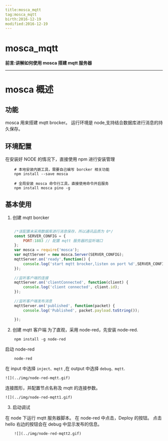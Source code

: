```yaml
---
title:mosca_mqtt    
tag:mosca_mqtt      
birth:2016-12-19      
modified:2016-12-19      
---
```


mosca_mqtt
===
**前言:讲解如何使用 mosca 搭建 mqtt 服务器**

---

# mosca 概述
## 功能
mosca 用来搭建 mqtt brocker。
运行环境是 node,支持结合数据库进行消息的持久保存。

## 环境配置
在安装好 NODE 的情况下，直接使用 npm 进行安装管理

```shell
    # 本地安装内嵌工具，需要自己编写 borcker 相关功能
    npm install --save mosca
    
    # 全局安装 mosca 命令行工具，直接使用命令开启服务
    npm install mosca pino -g
```

## 基本使用
1. 创建 mqtt borcker

```js

    /*该配置未采用数据库进行消息保存，所以通讯品质为 0*/
    const SERVER_CONFIG = {
        PORT:1883 // 配置 mqtt 服务器的监听端口
    };
    var mosca = require('mosca');
    var mqttServer = new mosca.Server(SERVER_CONFIG);
    mqttServer.on('ready',function() {
        console.log('start mqtt brocker,listen on port %d',SERVER_CONFIG.PORT);
    });
    
    //监听客户端的连接
    mqttServer.on('clientConnected', function(client) {
        console.log('client connected', client.id);
    });
    
    //监听客户端发布消息
    mqttServer.on('published', function(packet) {
        console.log('Published', packet.payload.toString());
    
    });
```
2. 创建 mqtt 客户端
为了直观，采用 node-red，先安装 node-red.
```npm
    npm install -g node-red
```

启动 node-red
```npm
    node-red
```

在 input 中选择 `inject、mqtt` ,在 output 中选择 `debug、mqtt`.

    ![](../img/node-red-mqtt.gif)

连接图形，并配置节点名称及 mqtt 的连接参数。

    ![](../img/node-red-mqtt1.gif)

3. 启动调试

在 node 下运行 mqtt 服务器脚本。
在 node-red 中点击，Deploy 的按钮。
点击 hello 右边的按钮会在 debug 中显示发布的信息。

        ![](../img/node-red-mqtt2.gif)


